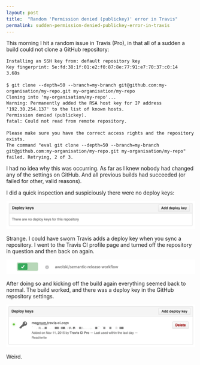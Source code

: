 ```yaml
---
layout: post
title:  "Random 'Permission denied (publickey)' error in Travis"
permalink: sudden-permission-denied-publickey-error-in-travis
---
```


This morning I hit a random issue in Travis (Pro), in that all of a sudden a build could not clone a GitHub repository:

```
Installing an SSH key from: default repository key
Key fingerprint: 5e:fd:38:1f:01:e2:f0:87:8e:77:91:e7:70:37:c0:14
3.68s

$ git clone --depth=50 --branch=my-branch git@github.com:my-organisation/my-repo.git my-organisation/my-repo
Cloning into 'my-organisation/my-repo'...
Warning: Permanently added the RSA host key for IP address '192.30.254.137' to the list of known hosts.
Permission denied (publickey).
fatal: Could not read from remote repository.

Please make sure you have the correct access rights and the repository exists.
The command "eval git clone --depth=50 --branch=my-branch git@github.com:my-organisation/my-repo.git my-organisation/my-repo" failed. Retrying, 2 of 3.
```

I had no idea why this was occurring. As far as I knew nobody had changed any of the settings on GitHub. And all previous builds had succeeded (or failed for other, valid reasons).

I did a quick inspection and suspiciously there were no deploy keys:

![github-deploykey-empty](/assets/img/2015-11-11-no-deploy-keys.png)

Strange. I could have sworn Travis adds a deploy key when you sync a repository. I went to the Travis CI profile page and turned off the repository in question and then back on again.

![travis-git-repo-on](/assets/img/2015-11-11-repo-sync.png)

After doing so and kicking off the build again everything seemed back to normal. The build worked, and there was a deploy key in the GitHub repository settings.

![github-deploy-key](/assets/img/2015-11-11-deploy-key.png)

Weird.